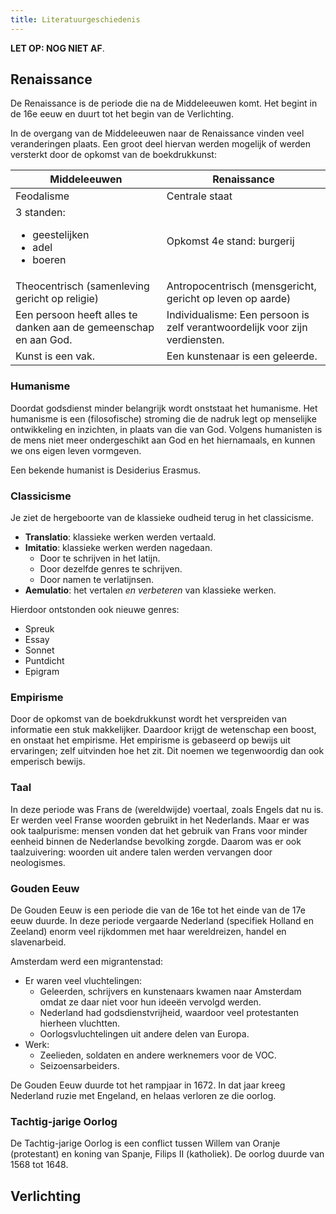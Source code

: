 ```yaml
---
title: Literatuurgeschiedenis
---
```


**LET OP: NOG NIET AF**.

## Renaissance

De Renaissance is de periode die na de Middeleeuwen komt. Het begint in de 16e eeuw en duurt tot het begin van de Verlichting.

In de overgang van de Middeleeuwen naar de Renaissance vinden veel veranderingen plaats. Een groot deel hiervan werden mogelijk of werden versterkt door de opkomst van de boekdrukkunst:

| Middeleeuwen                                                         | Renaissance                                                                 |
| -------------------------------------------------------------------- | --------------------------------------------------------------------------- |
| Feodalisme                                                           | Centrale staat                                                              |
| 3 standen:<ul><li>geestelijken</li><li>adel</li><li>boeren</li></ul> | Opkomst 4e stand: burgerij                                                  |
| Theocentrisch (samenleving gericht op religie)                       | Antropocentrisch (mensgericht, gericht op leven op aarde)                   |
| Een persoon heeft alles te danken aan de gemeenschap en aan God.     | Individualisme: Een persoon is zelf verantwoordelijk voor zijn verdiensten. |
| Kunst is een vak.                                                    | Een kunstenaar is een geleerde.                                             |

### Humanisme

Doordat godsdienst minder belangrijk wordt onststaat het humanisme. Het humanisme is een (filosofische) stroming die de nadruk legt op menselijke ontwikkeling en inzichten, in plaats van die van God. Volgens humanisten is de mens niet meer ondergeschikt aan God en het hiernamaals, en kunnen we ons eigen leven vormgeven.

Een bekende humanist is Desiderius Erasmus.

### Classicisme

Je ziet de hergeboorte van de klassieke oudheid terug in het classicisme.

- **Translatio**: klassieke werken werden vertaald.
- **Imitatio**: klassieke werken werden nagedaan.
  - Door te schrijven in het latijn.
  - Door dezelfde genres te schrijven.
  - Door namen te verlatijnsen.
- **Aemulatio**: het vertalen _en verbeteren_ van klassieke werken.

Hierdoor ontstonden ook nieuwe genres:

- Spreuk
- Essay
- Sonnet
- Puntdicht
- Epigram

### Empirisme

Door de opkomst van de boekdrukkunst wordt het verspreiden van informatie een stuk makkelijker. Daardoor krijgt de wetenschap een boost, en onstaat het empirisme. Het empirisme is gebaseerd op bewijs uit ervaringen; zelf uitvinden hoe het zit. Dit noemen we tegenwoordig dan ook emperisch bewijs.

### Taal

In deze periode was Frans de (wereldwijde) voertaal, zoals Engels dat nu is. Er werden veel Franse woorden gebruikt in het Nederlands. Maar er was ook taalpurisme: mensen vonden dat het gebruik van Frans voor minder eenheid binnen de Nederlandse bevolking zorgde. Daarom was er ook taalzuivering: woorden uit andere talen werden vervangen door neologismes.

### Gouden Eeuw

De Gouden Eeuw is een periode die van de 16e tot het einde van de 17e eeuw duurde. In deze periode vergaarde Nederland (specifiek Holland en Zeeland) enorm veel rijkdommen met haar wereldreizen, handel en slavenarbeid.

Amsterdam werd een migrantenstad:

- Er waren veel vluchtelingen:
  - Geleerden, schrijvers en kunstenaars kwamen naar Amsterdam omdat ze daar niet voor hun ideeën vervolgd werden.
  - Nederland had godsdienstvrijheid, waardoor veel protestanten hierheen vluchtten.
  - Oorlogsvluchtelingen uit andere delen van Europa.
- Werk:
  - Zeelieden, soldaten en andere werknemers voor de VOC.
  - Seizoensarbeiders.

De Gouden Eeuw duurde tot het rampjaar in 1672. In dat jaar kreeg Nederland ruzie met Engeland, en helaas verloren ze die oorlog.

### Tachtig-jarige Oorlog

De Tachtig-jarige Oorlog is een conflict tussen Willem van Oranje (protestant) en koning van Spanje, Filips II (katholiek). De oorlog duurde van 1568 tot 1648.

## Verlichting
